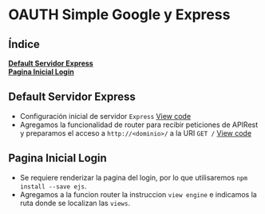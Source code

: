 OAUTH Simple Google y Express
===
## Índice
[**Default Servidor Express**](#default-servidor-express)  
[**Pagina Inicial Login**](#pagina-inicial-login)
## Default Servidor Express
* Configuración inicial de servidor `Express` [View code](https://github.com/isortegah/oauth-google-express/blob/2546efd914fd3340178258cef0ba3625f905beef/app.js)  
* Agregamos la funcionalidad de router para recibir peticiones de APIRest y preparamos el acceso a `http://<dominio>/` a la URI `GET /` [View code](https://github.com/isortegah/oauth-google-express/commit/be9e56bff562e84711bf0fa0a75ea3abfd1a0051)

## Pagina Inicial Login
* Se requiere renderizar la pagina del login, por lo que utilisaremos `npm install --save ejs`.
* Agregamos a la funcion router la instruccion `view engine` e indicamos la ruta donde se localizan las `views`.